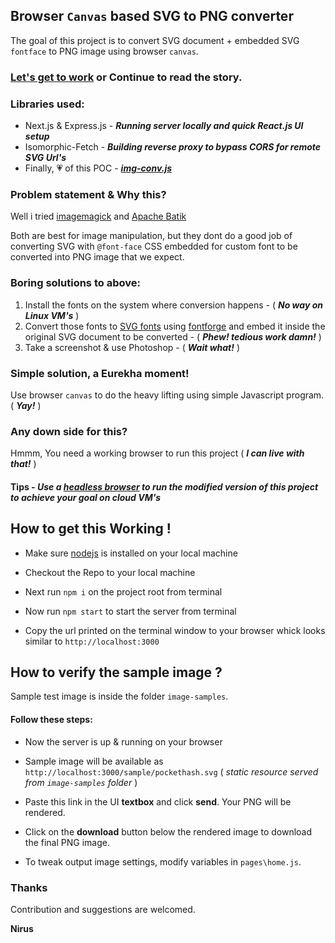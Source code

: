## Browser `Canvas` based SVG to PNG converter

The goal of this project is to convert SVG document + embedded SVG `fontface` to PNG image using browser `canvas`.

### [Let's get to work](#how-to-get-this-working-) or Continue to read the story.

### Libraries used:

- Next.js & Express.js - ***Running server locally and quick React.js UI setup***
- Isomorphic-Fetch - ***Building reverse proxy to bypass CORS for remote SVG Url's***
- Finally, :heartpulse: of this POC - [***img-conv.js***](https://github.com/nirus/SVG-PNG-Convert/blob/master/pages/img-conv.js)

### Problem statement & Why this?

Well i tried [imagemagick](https://imagemagick.org/index.php) and [Apache Batik](https://xmlgraphics.apache.org/batik/)


  Both are best for image manipulation, but they dont do a good job of converting SVG with `@font-face` CSS embedded for custom font to be converted into PNG image that we expect.

### Boring solutions to above:

  1. Install the fonts on the system where conversion happens - ( ***No way on Linux VM's*** )
  2. Convert those fonts to [SVG fonts](https://developer.mozilla.org/en-US/docs/Web/SVG/Tutorial/SVG_fonts) using [fontforge](https://fontforge.org/en-US/) and embed it inside the original SVG document to be converted - ( ***Phew! tedious work damn!*** )
  3. Take a screenshot & use Photoshop - ( ***Wait what!*** )

### Simple solution, a Eurekha moment!

Use browser `canvas` to do the heavy lifting using simple Javascript program. ( ***Yay!*** )

### Any down side for this?

Hmmm, You need a working browser to run this project ( ***I can live with that!*** )

#### Tips - *Use a [headless browser](https://github.com/dhamaniasad/HeadlessBrowsers) to run the modified version of this project to achieve your goal on cloud VM's*

## How to get this Working !

- Make sure [nodejs](https://nodejs.org/en/) is installed on your local machine

- Checkout the Repo to your local machine

- Next run `npm i` on the project root from terminal

- Now run `npm start` to start the server from terminal

- Copy the url printed on the terminal window to your browser whick looks similar to `http://localhost:3000`

## How to verify the sample image ?

Sample test image is inside the folder `image-samples`.

#### Follow these steps:

- Now the server is up & running on your browser

- Sample image will be available as `http://localhost:3000/sample/pockethash.svg` ( *static resource served from `image-samples` folder* )

- Paste this link in the UI **textbox** and click **send**. Your PNG will be rendered.

- Click on the **download** button below the rendered image to download the final PNG image.

- To tweak output image settings, modify variables in `pages\home.js`.

### Thanks

Contribution and suggestions are welcomed.

**Nirus**

